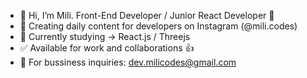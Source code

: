 - 👋 Hi, I’m Mili. Front-End Developer / Junior React Developer 🎨
- 🤍 Creating daily content for developers on Instagram (@mili.codes)
- 🌱 Currently studying -> React.js / Threejs
- ✅ Available for work and collaborations 👍
- 📧 For bussiness inquiries: dev.milicodes@gmail.com 

<!---
milicodes/milicodes is a ✨ special ✨ repository because its `README.md` (this file) appears on your GitHub profile.
You can click the Preview link to take a look at your changes.
--->

